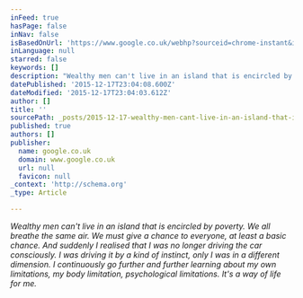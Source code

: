 ```yaml
---
inFeed: true
hasPage: false
inNav: false
isBasedOnUrl: 'https://www.google.co.uk/webhp?sourceid=chrome-instant&ion=1&espv=2&ie=UTF-8#q=ayrton%20senna%20quotes'
inLanguage: null
starred: false
keywords: []
description: "Wealthy men can't live in an island that is encircled by poverty. We all breathe the same air. We must give a chance to everyone, at least a basic chance. And s"
datePublished: '2015-12-17T23:04:08.600Z'
dateModified: '2015-12-17T23:04:03.612Z'
author: []
title: ''
sourcePath: _posts/2015-12-17-wealthy-men-cant-live-in-an-island-that-is-encircled-by-pov.md
published: true
authors: []
publisher:
  name: google.co.uk
  domain: www.google.co.uk
  url: null
  favicon: null
_context: 'http://schema.org'
_type: Article

---
```

_Wealthy men can't live in an island that is encircled by poverty. We all breathe the same air. We must give a chance to everyone, at least a basic chance. And suddenly I realised that I was no longer driving the car consciously. I was driving it by a kind of instinct, only I was in a different dimension. I continuously go further and further learning about my own limitations, my body limitation, psychological limitations. It's a way of life for me._